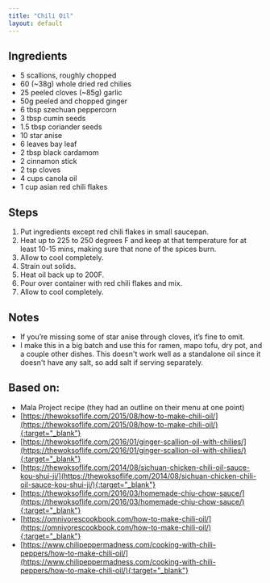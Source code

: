 ```yaml
---
title: "Chili Oil"
layout: default
---
```


## Ingredients
- 5 scallions, roughly chopped
- 60 (~38g) whole dried red chilies
- 25 peeled cloves (~85g) garlic
- 50g peeled and chopped ginger
- 6 tbsp szechuan peppercorn
- 3 tbsp cumin seeds
- 1.5 tbsp coriander seeds
- 10 star anise
- 6 leaves bay leaf
- 2 tbsp black cardamom
- 2 cinnamon stick
- 2 tsp cloves
- 4 cups canola oil
- 1 cup asian red chili flakes

## Steps
1. Put ingredients except red chili flakes in small saucepan.
1. Heat up to 225 to 250 degrees F and keep at that temperature for at least 10-15 mins, making sure that none of the spices burn.
1. Allow to cool completely.
1. Strain out solids.
1. Heat oil back up to 200F.
1. Pour over container with red chili flakes and mix.
1. Allow to cool completely.

## Notes
- If you’re missing some of star anise through cloves, it’s fine to omit.
- I make this in a big batch and use this for ramen, mapo tofu, dry pot, and a
  couple other dishes. This doesn't work well as a standalone oil since it
  doesn't have any salt, so add salt if serving separately.

## Based on:
- Mala Project recipe (they had an outline on their menu at one point)
- [https://thewoksoflife.com/2015/08/how-to-make-chili-oil/](https://thewoksoflife.com/2015/08/how-to-make-chili-oil/){:target="_blank"}
- [https://thewoksoflife.com/2016/01/ginger-scallion-oil-with-chilies/](https://thewoksoflife.com/2016/01/ginger-scallion-oil-with-chilies/){:target="_blank"}
- [https://thewoksoflife.com/2014/08/sichuan-chicken-chili-oil-sauce-kou-shui-ji/](https://thewoksoflife.com/2014/08/sichuan-chicken-chili-oil-sauce-kou-shui-ji/){:target="_blank"}
- [https://thewoksoflife.com/2016/03/homemade-chiu-chow-sauce/](https://thewoksoflife.com/2016/03/homemade-chiu-chow-sauce/){:target="_blank"}
- [https://omnivorescookbook.com/how-to-make-chili-oil/](https://omnivorescookbook.com/how-to-make-chili-oil/){:target="_blank"}
- [https://www.chilipeppermadness.com/cooking-with-chili-peppers/how-to-make-chili-oil/](https://www.chilipeppermadness.com/cooking-with-chili-peppers/how-to-make-chili-oil/){:target="_blank"}
